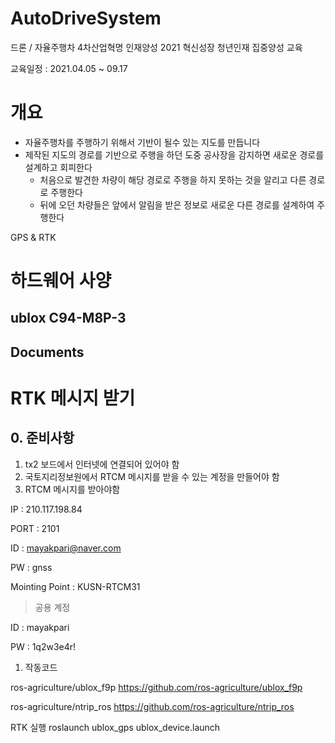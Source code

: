 # AutoDriveSystem


드론 / 자율주행차 4차산업혁명 인재양성
2021 혁신성장 청년인재 집중양성 교육

교육일정 : 2021.04.05 ~ 09.17



# 개요

- 자율주행차를 주행하기 위해서 기반이 될수 있는 지도를 만듭니다
- 제작된 지도의 경로를 기반으로 주행을 하던 도중 공사장을 감지하면 새로운 경로를 설계하고 회피한다
    - 처음으로 발견한 차량이 해당 경로로 주행을 하지 못하는 것을 알리고 다른 경로로 주행한다
    - 뒤에 오던 차량들은 앞에서 알림을 받은 정보로 새로운 다른 경로를 설계하여 주행한다



GPS & RTK

# 하드웨어 사양

## ublox C94-M8P-3

## Documents




# RTK 메시지 받기

## 0. 준비사항

1. tx2 보드에서 인터넷에 연결되어 있어야 함
2. 국토지리정보원에서 RTCM 메시지를 받을 수 있는 계정을 만들어야 함
3. RTCM 메시지를 받아야함
    
IP : 210.117.198.84

PORT : 2101

ID : mayakpari@naver.com

PW : gnss

Mointing Point : KUSN-RTCM31
    
    
    
> 공용 계정

ID : mayakpari

PW : 1q2w3e4r!



1. 작동코드

ros-agriculture/ublox_f9p
https://github.com/ros-agriculture/ublox_f9p

ros-agriculture/ntrip_ros
https://github.com/ros-agriculture/ntrip_ros

RTK 실행
roslaunch ublox_gps ublox_device.launch
